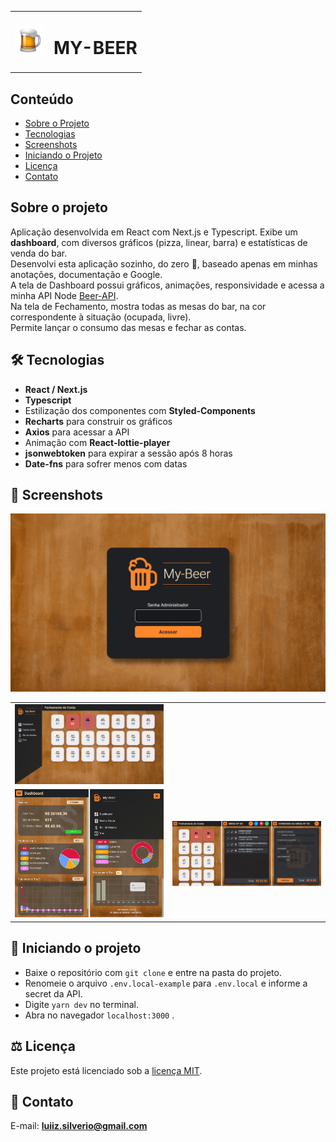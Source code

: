 <table>
  <tr>
    <td><img src="https://github.com/luiizsilverio/web-beer/blob/main/public/favicon.png" /></td>
    <td><h1>MY-BEER</h1></td>
  </tr>
</table>

## Conteúdo
* [Sobre o Projeto](#sobre-o-projeto)
* [Tecnologias](#hammer_and_wrench-tecnologias)
* [Screenshots](#camera_flash-screenshots)
* [Iniciando o Projeto](#car-Iniciando-o-projeto)
* [Licença](#balance_scale-licença)
* [Contato](#email-contato)

## Sobre o projeto
Aplicação desenvolvida em React com Next.js e Typescript. Exibe um __dashboard__, com diversos gráficos (pizza, linear, barra) e estatísticas de venda do bar.<br />
Desenvolvi esta aplicação sozinho, do zero 🥳, baseado apenas em minhas anotações, documentação e Google.<br />
A tela de Dashboard possui gráficos, animações, responsividade e acessa a minha API Node [Beer-API](https://github.com/luiizsilverio/beer-api).<br />
Na tela de Fechamento, mostra todas as mesas do bar, na cor correspondente à situação (ocupada, livre).<br />
Permite lançar o consumo das mesas e fechar as contas.<br />

## :hammer_and_wrench: Tecnologias
* __React / Next.js__
* __Typescript__
* Estilização dos componentes com __Styled-Components__
* __Recharts__ para construir os gráficos
* __Axios__ para acessar a API
* Animação com __React-lottie-player__
* __jsonwebtoken__ para expirar a sessão após 8 horas
* __Date-fns__ para sofrer menos com datas

## :camera_flash: Screenshots
![](https://github.com/luiizsilverio/web-beer/blob/main/src/assets/my-beer.gif)
<table>
  <tr>
    <td><img src="https://github.com/luiizsilverio/web-beer/blob/main/src/assets/tela4.png" /></td>
  </tr>
  <tr>
    <td><img src="https://github.com/luiizsilverio/web-beer/blob/main/src/assets/tela3.png" /></td>
    <td><img src="https://github.com/luiizsilverio/web-beer/blob/main/src/assets/tela7.png" /></td>
  </tr>
</table>

## :car: Iniciando o projeto
* Baixe o repositório com ``` git clone ``` e entre na pasta do projeto.
* Renomeie o arquivo ``` .env.local-example ``` para ``` .env.local ``` e informe a secret da API.
* Digite ``` yarn dev ``` no terminal.
* Abra no navegador ``` localhost:3000 ``` .

## :balance_scale: Licença
Este projeto está licenciado sob a [licença MIT](LICENSE).

## :email: Contato

E-mail: [**luiiz.silverio@gmail.com**](mailto:luiiz.silverio@gmail.com)
